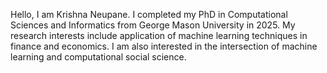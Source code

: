 Hello, I am Krishna Neupane. I completed my PhD in Computational Sciences and Informatics from George Mason University in 2025. My research interests include application of machine learning techniques in finance and economics. I am also interested in the intersection of machine learning and computational social science.



<!-- Link to your social media connections, too. This theme is set up to use [Font Awesome icons](https://fontawesome.com/) and [Academicons](https://jpswalsh.github.io/academicons/), like the ones below. Add your Facebook, Twitter, LinkedIn, Google Scholar, or just disable all of them. -->

